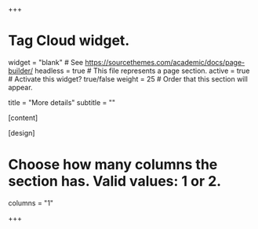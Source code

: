 +++
# Tag Cloud widget.
widget = "blank"  # See https://sourcethemes.com/academic/docs/page-builder/
headless = true  # This file represents a page section.
active = true  # Activate this widget? true/false
weight = 25  # Order that this section will appear.

title = "More details"
subtitle = ""



[content]

[design]
  # Choose how many columns the section has. Valid values: 1 or 2.
  columns = "1"

  +++
